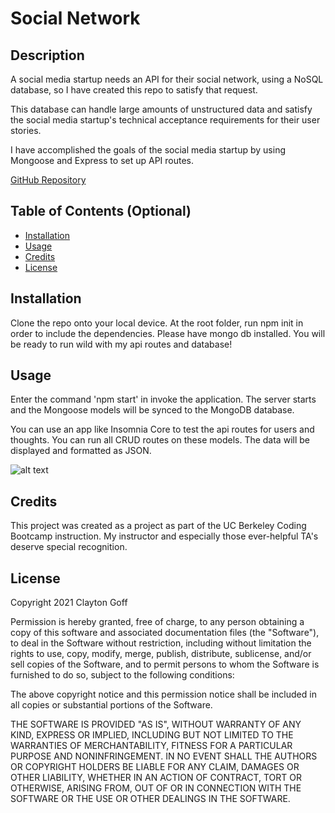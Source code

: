 # Social Network

## Description 

A social media startup needs an API for their social network, using a NoSQL database, so I have created this repo to satisfy that request. 

This database can handle large amounts of unstructured data and satisfy the social media startup's technical acceptance requirements for their user stories. 

I have accomplished the goals of the social media startup by using Mongoose and Express to set up API routes. 

[GitHub Repository](https://github.com/Clayto30/social-network)

## Table of Contents (Optional)

* [Installation](#installation)
* [Usage](#usage)
* [Credits](#credits)
* [License](#license)


## Installation

Clone the repo onto your local device. At the root folder, run npm init in order to include the dependencies. Please have mongo db installed. You will be ready to run wild with my api routes and database!

## Usage 

Enter the command 'npm start' in invoke the application. The server starts and the Mongoose models will be synced to the MongoDB database.

You can use an app like Insomnia Core to test the api routes for users and thoughts. You can run all CRUD routes on these models. The data will be displayed and formatted as JSON. 

![alt text](assets/images/screenshot.png)

## Credits

This project was created as a project as part of the UC Berkeley Coding Bootcamp instruction. My instructor and especially those ever-helpful TA's deserve special recognition.

## License

Copyright 2021 Clayton Goff

Permission is hereby granted, free of charge, to any person obtaining a copy of this software and associated documentation files (the "Software"), to deal in the Software without restriction, including without limitation the rights to use, copy, modify, merge, publish, distribute, sublicense, and/or sell copies of the Software, and to permit persons to whom the Software is furnished to do so, subject to the following conditions:

The above copyright notice and this permission notice shall be included in all copies or substantial portions of the Software.

THE SOFTWARE IS PROVIDED "AS IS", WITHOUT WARRANTY OF ANY KIND, EXPRESS OR IMPLIED, INCLUDING BUT NOT LIMITED TO THE WARRANTIES OF MERCHANTABILITY, FITNESS FOR A PARTICULAR PURPOSE AND NONINFRINGEMENT. IN NO EVENT SHALL THE AUTHORS OR COPYRIGHT HOLDERS BE LIABLE FOR ANY CLAIM, DAMAGES OR OTHER LIABILITY, WHETHER IN AN ACTION OF CONTRACT, TORT OR OTHERWISE, ARISING FROM, OUT OF OR IN CONNECTION WITH THE SOFTWARE OR THE USE OR OTHER DEALINGS IN THE SOFTWARE.